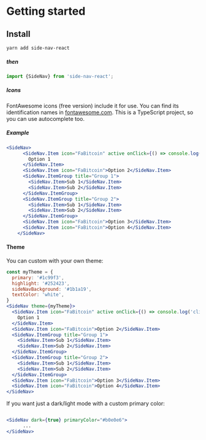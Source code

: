 # Getting started

## Install

`yarn add side-nav-react`

##### then
```js
import {SideNav} from 'side-nav-react';
```

##### Icons

FontAwesome icons (free version) include it for use. You can find its identification names
in [fontawesome.com](https://fontawesome.com/icons?d=gallery). This is
a TypeScript project, so you can use autocomplete too.

##### Example

```jsx
<SideNav>
      <SideNav.Item icon="FaBitcoin" active onClick={() => console.log('clicked')}>
        Option 1
      </SideNav.Item>
      <SideNav.Item icon="FaBitcoin">Option 2</SideNav.Item>
      <SideNav.ItemGroup title="Group 1">
        <SideNav.Item>Sub 1</SideNav.Item>
        <SideNav.Item>Sub 2</SideNav.Item>
      </SideNav.ItemGroup>
      <SideNav.ItemGroup title="Group 2">
        <SideNav.Item>Sub 1</SideNav.Item>
        <SideNav.Item>Sub 2</SideNav.Item>
      </SideNav.ItemGroup>
      <SideNav.Item icon="FaBitcoin">Option 3</SideNav.Item>
      <SideNav.Item icon="FaBitcoin">Option 4</SideNav.Item>
    </SideNav>
```
#### Theme

You can custom with your own theme:

```jsx
const myTheme = {
  primary: '#1c99f3',
  highlight: '#252423',
  sideNavBackground: '#1b1a19',
  textColor: 'white',
}
<SideNav theme={myTheme}>
  <SideNav.Item icon="FaBitcoin" active onClick={() => console.log('clicked')}>
    Option 1
  </SideNav.Item>
  <SideNav.Item icon="FaBitcoin">Option 2</SideNav.Item>
  <SideNav.ItemGroup title="Group 1">
    <SideNav.Item>Sub 1</SideNav.Item>
    <SideNav.Item>Sub 2</SideNav.Item>
  </SideNav.ItemGroup>
  <SideNav.ItemGroup title="Group 2">
    <SideNav.Item>Sub 1</SideNav.Item>
    <SideNav.Item>Sub 2</SideNav.Item>
  </SideNav.ItemGroup>
  <SideNav.Item icon="FaBitcoin">Option 3</SideNav.Item>
  <SideNav.Item icon="FaBitcoin">Option 4</SideNav.Item>
</SideNav>
```

If you want just a dark/light mode with a custom primary color:

```jsx

<SideNav dark={true} primaryColor="#b0e0e6">
      ...
</SideNav>
```